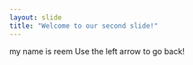 ```yaml
---
layout: slide
title: "Welcome to our second slide!"
---
```

my name is reem
Use the left arrow to go back!
